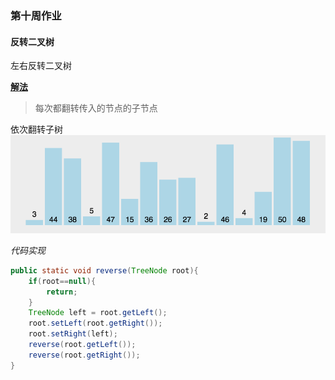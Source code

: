 ### 第十周作业  

#### 反转二叉树  

左右反转二叉树  

[**解法**](./wangwei/ReverseBinaryTree.java)    
> 每次都翻转传入的节点的子节点  

依次翻转子树  
![翻转二叉树](../../../../res/image/BubbleSort.gif)  

*代码实现*  
```java
public static void reverse(TreeNode root){
    if(root==null){
        return;
    }
    TreeNode left = root.getLeft();
    root.setLeft(root.getRight());
    root.setRight(left);
    reverse(root.getLeft());
    reverse(root.getRight());
}
```
